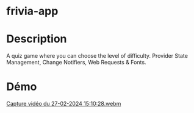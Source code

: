 # frivia-app

# Description
 A quiz game where you can choose the level of difficulty. Provider State Management, Change Notifiers, Web Requests & Fonts.
 
# Démo
[Capture vidéo du 27-02-2024 15:10:28.webm](https://github.com/sudo-001/frivia-app/assets/81199537/0a254aab-30b8-478c-bd38-bcc589c86b9a)

